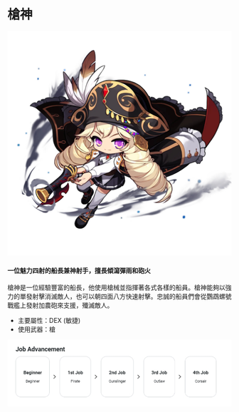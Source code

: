 # 槍神

![](/images/msn-101/classes-and-jobs/pirate/image_1747236414628_901.png)

#### 一位魅力四射的船長兼神射手，擅長傾瀉彈雨和砲火

槍神是一位經驗豐富的船長，他使用槍械並指揮著各式各樣的船員。槍神能夠以強力的單發射擊消滅敵人，也可以朝四面八方快速射擊。忠誠的船員們會從鸚鵡螺號戰艦上發射加農砲來支援，殲滅敵人。

*   主要屬性：DEX (敏捷)
*   使用武器：槍

![](/images/msn-101/classes-and-jobs/pirate/image_1747236414628_394.png)